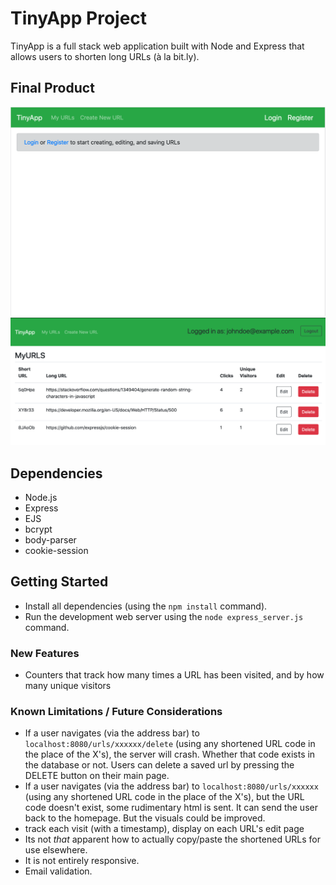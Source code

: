 # TinyApp Project

TinyApp is a full stack web application built with Node and Express that allows users to shorten long URLs (à la bit.ly).

## Final Product

![the main page, before a user is logged in](docs/urls.png)
![a user who has saved a couple shortened URLs"](docs/click-count.png)

## Dependencies

- Node.js
- Express
- EJS
- bcrypt
- body-parser
- cookie-session

## Getting Started

- Install all dependencies (using the `npm install` command).
- Run the development web server using the `node express_server.js` command.

### New Features

- Counters that track how many times a URL has been visited, and by how many unique visitors

### Known Limitations / Future Considerations

- If a user navigates (via the address bar) to  `localhost:8080/urls/xxxxxx/delete` (using any shortened URL code in the place of the X's), the server will crash. Whether that code exists in the database or not. Users can delete a saved url by pressing the DELETE button on their main page.
- If a user navigates (via the address bar) to `localhost:8080/urls/xxxxxx` (using any shortened URL code in the place of the X's), but the URL code doesn't exist, some rudimentary html is sent. It can send the user back to the homepage. But the visuals could be improved.
- track each visit (with a timestamp), display on each URL's edit page
- Its not *that* apparent how to actually copy/paste the shortened URLs for use elsewhere.
- It is not entirely responsive.
- Email validation.
